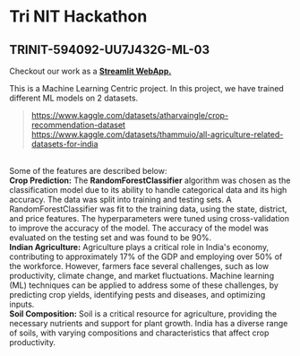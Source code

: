 # Tri NIT Hackathon
## TRINIT-594092-UU7J432G-ML-03

Checkout our work as a <a href="https://noname-stuff-trinit-594092-uu7j432g-ml-03-app-dtr6i0.streamlit.app/">**Streamlit WebApp.**</a>

This is a Machine Learning Centric project. In this project, we have trained different ML models on 2 datasets. <br>
> https://www.kaggle.com/datasets/atharvaingle/crop-recommendation-dataset <br>
> https://www.kaggle.com/datasets/thammuio/all-agriculture-related-datasets-for-india
<br>
Some of the features are described below:<br>
<b>Crop Prediction:</b> The <b>RandomForestClassifier</b> algorithm was chosen as the classification model due to its ability to handle categorical data and its high accuracy. The data was split into training and testing sets. A RandomForestClassifier was fit to the training data, using the state, district, and price features. The hyperparameters were tuned using cross-validation to improve the accuracy of the model. The accuracy of the model was evaluated on the testing set and was found to be 90%. <br>
<b>Indian Agriculture:</b> Agriculture plays a critical role in India's economy, contributing to approximately 17% of the GDP and employing over 50% of the workforce. However, farmers face several challenges, such as low productivity, climate change, and market fluctuations. Machine learning (ML) techniques can be applied to address some of these challenges, by predicting crop yields, identifying pests and diseases, and optimizing inputs.<br>
<b>Soil Composition:</b> Soil is a critical resource for agriculture, providing the necessary nutrients and support for plant growth. India has a diverse range of soils, with varying compositions and characteristics that affect crop productivity.<br>
